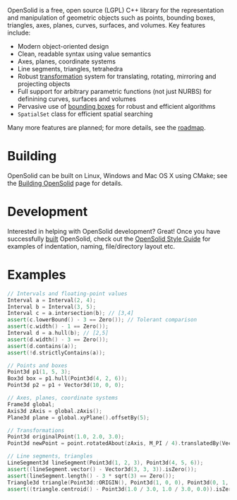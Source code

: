 OpenSolid is a free, open source (LGPL) C++ library for the representation and manipulation of geometric objects such as points, bounding boxes, triangles, axes, planes, curves, surfaces, and volumes. Key features include:

- Modern object-oriented design
- Clean, readable syntax using value semantics
- Axes, planes, coordinate systems
- Line segments, triangles, tetrahedra
- Robust [transformation](https://bitbucket.org/ianmackenzie/opensolid/wiki/Transformation) system for translating, rotating, mirroring and projecting objects
- Full support for arbitrary parametric functions (not just NURBS) for definining curves, surfaces and volumes
- Pervasive use of [bounding boxes](https://bitbucket.org/ianmackenzie/opensolid/wiki/Bounding%20boxes) for robust and efficient algorithms
- `SpatialSet` class for efficient spatial searching

Many more features are planned; for more details, see the [roadmap](https://bitbucket.org/ianmackenzie/opensolid/wiki/Roadmap).

# Building

OpenSolid can be built on Linux, Windows and Mac OS X using CMake; see the [Building OpenSolid](https://bitbucket.org/ianmackenzie/opensolid/wiki/Building%20OpenSolid) page for details.

# Development

Interested in helping with OpenSolid development? Great! Once you have successfully [built](https://bitbucket.org/ianmackenzie/opensolid/wiki/Building%20OpenSolid) OpenSolid, check out the [OpenSolid Style Guide](https://bitbucket.org/ianmackenzie/opensolid/wiki/OpenSolid%20Style%20Guide) for examples of indentation, naming, file/directory layout etc.

# Examples

```cpp
// Intervals and floating-point values
Interval a = Interval(2, 4);
Interval b = Interval(3, 5);
Interval c = a.intersection(b); // [3,4]
assert(c.lowerBound() - 3 == Zero()); // Tolerant comparison
assert(c.width() - 1 == Zero());
Interval d = a.hull(b); // [2,5]
assert(d.width() - 3 == Zero());
assert(d.contains(a));
assert(!d.strictlyContains(a));

// Points and boxes
Point3d p1(1, 5, 3);
Box3d box = p1.hull(Point3d(4, 2, 6));
Point3d p2 = p1 + Vector3d(10, 0, 0);

// Axes, planes, coordinate systems
Frame3d global;
Axis3d zAxis = global.zAxis();
Plane3d plane = global.xyPlane().offsetBy(5);

// Transformations
Point3d originalPoint(1.0, 2.0, 3.0);
Point3d newPoint = point.rotatedAbout(zAxis, M_PI / 4).translatedBy(Vector3d(20, 0, 0));

// Line segments, triangles
LineSegment3d lineSegment(Point3d(1, 2, 3), Point3d(4, 5, 6));
assert((lineSegment.vector() - Vector3d(3, 3, 3)).isZero());
assert(lineSegment.length() - 3 * sqrt(3) == Zero());
Triangle3d triangle(Point3d::ORIGIN(), Point3d(1, 0, 0), Point3d(0, 1, 0));
assert((triangle.centroid() - Point3d(1.0 / 3.0, 1.0 / 3.0, 0.0)).isZero());
```
